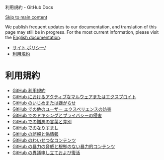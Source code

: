 利用規約 - GitHub Docs

[Skip to main content](#main-content)

We publish frequent updates to our documentation, and translation of this page may still be in progress. For the most current information, please visit the [English documentation](/en).

* [サイト ポリシー/](/ja/site-policy)
* [利用規約](/ja/site-policy/acceptable-use-policies)

利用規約
==========

* [GitHub 利用規約](/ja/site-policy/acceptable-use-policies/github-acceptable-use-policies)
* [GitHub におけるアクティブなマルウェアまたはエクスプロイト](/ja/site-policy/acceptable-use-policies/github-active-malware-or-exploits)
* [GitHub のいじめまたは嫌がらせ](/ja/site-policy/acceptable-use-policies/github-bullying-and-harassment)
* [GitHub での他のユーザー エクスペリエンスの妨害](/ja/site-policy/acceptable-use-policies/github-disrupting-the-experience-of-other-users)
* [GitHub でのドキシングとプライバシーの侵害](/ja/site-policy/acceptable-use-policies/github-doxxing-and-invasion-of-privacy)
* [GitHub での憎悪の言葉と差別](/ja/site-policy/acceptable-use-policies/github-hate-speech-and-discrimination)
* [GitHub でのなりすまし](/ja/site-policy/acceptable-use-policies/github-impersonation)
* [GitHub の誤報と偽情報](/ja/site-policy/acceptable-use-policies/github-misinformation-and-disinformation)
* [GitHub のわいせつなコンテンツ](/ja/site-policy/acceptable-use-policies/github-sexually-obscene-content)
* [GitHub の暴力の脅威と根拠のない暴力的コンテンツ](/ja/site-policy/acceptable-use-policies/github-threats-of-violence-and-gratuitously-violent-content)
* [GitHub の異議申し立ておよび復活](/ja/site-policy/acceptable-use-policies/github-appeal-and-reinstatement)
